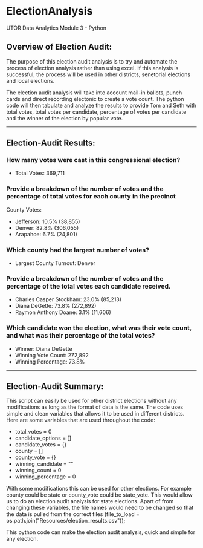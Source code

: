 # ElectionAnalysis
UTOR Data Analytics Module 3 - Python


## Overview of Election Audit: 
The purpose of this election audit analysis is to try and automate the process of election analysis rather than using excel. If this analysis is successful, the process will be used in other districts, senetorial elections and local elections. 

The election audit analysis will take into account mail-in ballots, punch cards and direct recording electonic to create a vote count. The python code will then tabulate and analyze the results to provide Tom and Seth with total votes, total votes per candidate, percentage of votes per candidate and the winner of the election by popular vote. 

----
## Election-Audit Results: 
### How many votes were cast in this congressional election?
* Total Votes: 369,711

### Provide a breakdown of the number of votes and the percentage of total votes for each county in the precinct

County Votes:
* Jefferson: 10.5% (38,855)
* Denver: 82.8% (306,055)
* Arapahoe: 6.7% (24,801)

### Which county had the largest number of votes?

* Largest County Turnout: Denver

### Provide a breakdown of the number of votes and the percentage of the total votes each candidate received.

* Charles Casper Stockham: 23.0% (85,213)
* Diana DeGette: 73.8% (272,892)
* Raymon Anthony Doane: 3.1% (11,606)

### Which candidate won the election, what was their vote count, and what was their percentage of the total votes?

* Winner: Diana DeGette
* Winning Vote Count: 272,892
* Winning Percentage: 73.8%

----
## Election-Audit Summary: 

This script can easily be used for other district elections without any modifications as long as the format of data is the same. The code uses simple and clean variables that allows it to be used in different districts. Here are some variables that are used throughout the code: 
* total_votes = 0
* candidate_options = []
* candidate_votes = {}
* county = []
* county_vote = {}
* winning_candidate = ""
* winning_count = 0
* winning_percentage = 0

With some modifications this can be used for other elections. For example county could be state or county_vote could be state_vote. This would allow us to do an election audit analysis for state elections. Apart of from changing these variables, the file names would need to be changed so that the data is pulled from the correct files (file_to_load = os.path.join("Resources/election_results.csv"));

This python code can make the election audit analysis, quick and simple for any election. 
